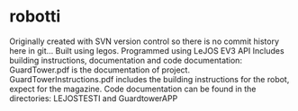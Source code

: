 # robotti
Originally created with SVN version control so there is no commit history here in git...
Built using legos. Programmed using LeJOS EV3 API
Includes building instructions, documentation and code documentation:
GuardTower.pdf is the documentation of project.
GuardTowerInstructions.pdf includes the building instructions for the robot, expect for the magazine.
Code documentation can be found in the directories: LEJOSTESTI and GuardtowerAPP

